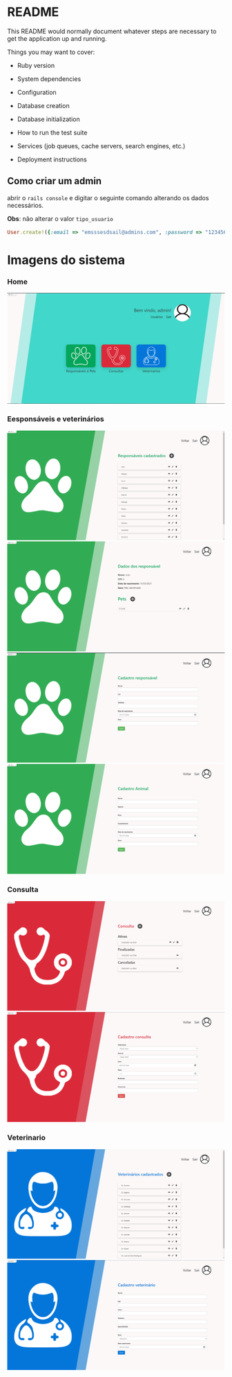 # README

This README would normally document whatever steps are necessary to get the
application up and running.

Things you may want to cover:

* Ruby version

* System dependencies

* Configuration

* Database creation

* Database initialization

* How to run the test suite

* Services (job queues, cache servers, search engines, etc.)

* Deployment instructions


## Como criar um admin

abrir o `rails console` e digitar o seguinte comando alterando os dados necessários.

**Obs**:  não alterar o valor `tipo_usuario`

```ruby
User.create!({:email => "emsssesdsail@admins.com", :password => "123456", :tipo_usuario => :admin })
```


# Imagens do sistema

### Home

![image](docs/home.png) 


### Eesponsáveis e veterinários
![image](docs/resp_list.png) 
![image](docs/resp_det.png)
![image](docs/resp_add.png)
![image](docs/pet_add.png)

### Consulta
![image](docs/con_list.png)
![image](docs/con_add.png)

### Veterinario
![image](docs/vet_list.png)
![image](docs/vet_add.png)
